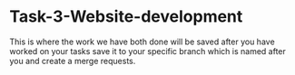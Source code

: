 # Task-3-Website-development

This is where the work we have both done will be saved after you have worked on your tasks save it to your specific branch which is named after you and create a merge requests.
